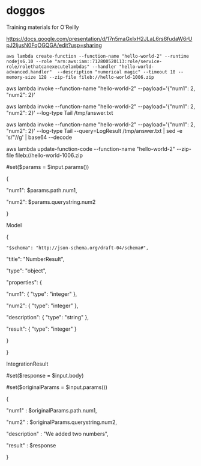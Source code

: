 # doggos
Training materials for O'Reilly

https://docs.google.com/presentation/d/17n5maGxIxH2JLaL6rs6fudaW6rUpJ2ljusN0FqOGQGA/edit?usp=sharing

```aws lambda create-function --function-name "hello-world-2" --runtime nodejs6.10 --role "arn:aws:iam::712800520113:role/service-role/rolethatcanexecutelambdas" --handler "hello-world-advanced.handler"  --description "numerical magic" --timeout 10 --memory-size 128 --zip-file fileb://hello-world-1006.zip```

aws lambda invoke --function-name "hello-world-2" --payload='{"num1": 2, "num2": 2}'

aws lambda invoke --function-name "hello-world-2" --payload='{"num1": 2, "num2": 2}' --log-type Tail /tmp/answer.txt

aws lambda invoke --function-name "hello-world-2" --payload='{"num1": 2, "num2": 2}' --log-type Tail --query=LogResult /tmp/answer.txt | sed -e 's/"//g' | base64 --decode

aws lambda update-function-code --function-name "hello-world-2" --zip-file fileb://hello-world-1006.zip

#set($params = $input.params())

{

"num1": $params.path.num1,

"num2": $params.querystring.num2

}


Model

{

    "$schema": "http://json-schema.org/draft-04/schema#",

"title": "NumberResult",

"type": "object",

"properties": {

"num1": { "type": "integer" },

"num2": { "type": "integer" },

"description": { "type": "string" },

"result": { "type": "integer" }

}

}

IntegrationResult

#set($response = $input.body)

#set($originalParams = $input.params())

{

"num1" : $originalParams.path.num1,

"num2" : $originalParams.querystring.num2,

"description" : "We added two numbers",

"result" : $response

}
